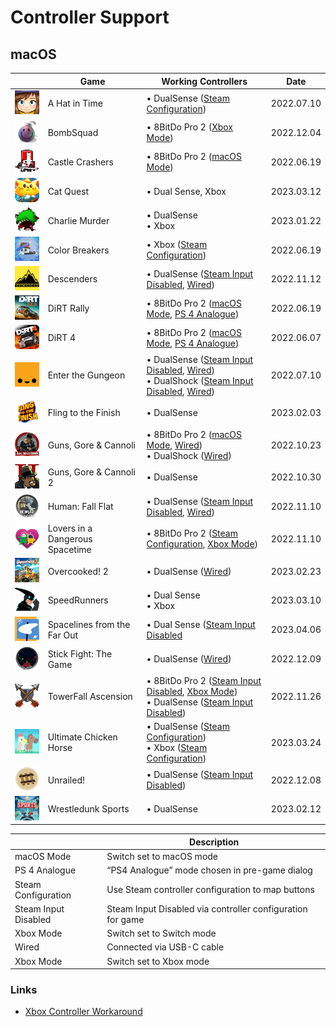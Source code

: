 # Controller Support

## macOS

|                                                                                                                     | Game                            | Working Controllers                                                                                                                                         | Date       |
| ------------------------------------------------------------------------------------------------------------------- | ------------------------------- | ----------------------------------------------------------------------------------------------------------------------------------------------------------- | ---------- |
| <img src="Pictures/A Hat in Time.webp" alt="A Hat in Time" style="zoom:20%;" />                                     | A Hat in Time                   | • DualSense ([Steam Configuration](#steam-configuration))                                                                                                   | 2022.07.10 |
| <img src="Pictures/BombSquad.webp" alt="BombSquad" style="zoom:20%;" />                                             | BombSquad                       | • 8BitDo Pro 2 ([Xbox Mode](#xbox-mode))                                                                                                                    | 2022.12.04 |
| <img src="Pictures/Castle Crashers.webp" alt="Castle Crashers" style="zoom:20%;" />                                 | Castle Crashers                 | • 8BitDo Pro 2 ([macOS Mode](#macos-mode))                                                                                                                  | 2022.06.19 |
| <img src="Pictures/Cat Quest.webp" alt="Cat Quest" style="zoom:20%;" />                                             | Cat Quest                       | • Dual Sense, Xbox                                                                                                                                          | 2023.03.12 |
| <img src="Pictures/Charlie Murder.webp" alt="Charlie Murder" style="zoom:20%;" />                                   | Charlie Murder                  | • DualSense <br/>• Xbox                                                                                                                                     | 2023.01.22 |
| <img src="Pictures/Color Breakers.webp" alt="Color Breakers" style="zoom:20%;" />                                   | Color Breakers                  | • Xbox ([Steam Configuration](#steam-configuration))                                                                                                        | 2022.06.19 |
| <img src="Pictures/Descenders.webp" alt="Descenders" style="zoom:20%;" />                                           | Descenders                      | • DualSense ([Steam Input Disabled](steam-input-disabled), [Wired](#wired))                                                                                 | 2022.11.12 |
| <img src="Pictures/DiRT Rally.webp" alt="DiRT Rally" style="zoom:20%;" />                                           | DiRT Rally                      | • 8BitDo Pro 2 ([macOS Mode](#macos-mode), [PS 4 Analogue](ps-4-analogue))                                                                                  | 2022.06.19 |
| <img src="Pictures/DiRT 4.webp" alt="DiRT 4" style="zoom:20%;" />                                                   | DiRT 4                          | • 8BitDo Pro 2 ([macOS Mode](#macos-mode), [PS 4 Analogue](ps-4-analogue))                                                                                  | 2022.06.07 |
| <img src="Pictures/Enter the Gungeon.webp" alt="Enter the Gungeon" style="zoom:20%;" />                             | Enter the Gungeon               | • DualSense ([Steam Input Disabled](steam-input-disabled), [Wired](#wired))<br/>• DualShock ([Steam Input Disabled](steam-input-disabled), [Wired](#wired)) | 2022.07.10 |
| <img src="Pictures/Fling to the Finish.webp" alt="Fling to the Finish" style="zoom:20%;" />                         | Fling to the Finish             | • DualSense                                                                                                                                                 | 2023.02.03 |
| <img src="Pictures/Guns, Gore & Cannoli.webp" alt="Guns, Gore & Cannoli" style="zoom:20%;" />                       | Guns, Gore & Cannoli            | • 8BitDo Pro 2 ([macOS Mode](#macos-mode), [Wired](#wired))<br/>• DualShock ([Wired](#wired))                                                               | 2022.10.23 |
| <img src="Pictures/Guns, Gore & Cannoli 2.webp" alt="Guns, Gore & Cannoli 2" style="zoom:20%;" />                   | Guns, Gore & Cannoli 2          | • DualSense                                                                                                                                                 | 2022.10.30 |
| <img src="Pictures/Human - Fall Flat.webp" alt="Human: Fall Flat" style="zoom:20%;" />                              | Human: Fall Flat                | • DualSense ([Steam Input Disabled](steam-input-disabled), [Wired](#wired))                                                                                 | 2022.11.10 |
| <img src="Pictures/Lovers in a Dangerous Spacetime.webp" alt="Lovers in a Dangerous Spacetime" style="zoom:20%;" /> | Lovers in a Dangerous Spacetime | • 8BitDo Pro 2 ([Steam Configuration](#steam-configuration), [Xbox Mode](#xbox-mode))                                                                       | 2022.11.10 |
| <img src="Pictures/Overcooked! 2.webp" alt="Overcooked! 2" style="zoom:20%;" />                                     | Overcooked! 2                   | • DualSense ([Wired](#wired))                                                                                                                               | 2023.02.23 |
| <img src="Pictures/SpeedRunners.webp" alt="SpeedRunners" style="zoom:20%;" />                                       | SpeedRunners                    | • Dual Sense <br/>• Xbox                                                                                                                                    | 2023.03.10 |
| <img src="Pictures/Spacelines from the Far Out.webp" alt="Spacelines from the Far Out" style="zoom:20%;" />         | Spacelines from the Far Out     | • Dual Sense ([Steam Input Disabled](steam-input-disabled)                                                                                                  | 2023.04.06 |
| <img src="Pictures/Stick Fight - The Game.webp" alt="Stick Fight: The Game" style="zoom:20%;" />                    | Stick Fight: The Game           | • DualSense ([Wired](#wired))                                                                                                                               | 2022.12.09 |
| <img src="Pictures/TowerFall Ascension.webp" alt="TowerFall Ascension" style="zoom:20%;" />                         | TowerFall Ascension             | • 8BitDo Pro 2 ([Steam Input Disabled](steam-input-disabled), [Xbox Mode](#xbox-mode))<br/>• DualSense ([Steam Input Disabled](steam-input-disabled))       | 2022.11.26 |
| <img src="Pictures/Ultimate Chicken Horse.webp" alt="Ultimate Chicken Horse" style="zoom:20%;" />                   | Ultimate Chicken Horse          | • DualSense ([Steam Configuration](#steam-configuration)) <br/>• Xbox ([Steam Configuration](#steam-configuration))                                         | 2023.03.24 |
| <img src="Pictures/Unrailed!.webp" alt="Unrailed!" style="zoom:20%;" />                                             | Unrailed!                       | • DualSense ([Steam Input Disabled](steam-input-disabled))                                                                                                  | 2022.12.08 |
| <img src="Pictures/Wrestledunk Sports.webp" alt="Wrestledunk Sports" style="zoom:20%;" />                           | Wrestledunk Sports              | • DualSense                                                                                                                                                 | 2023.02.12 |

|                                                         | Description                                                |
| ------------------------------------------------------- | ---------------------------------------------------------- |
| <a name="macos-mode">macOS Mode</a>                     | Switch set to macOS mode                                   |
| <a name="ps-4-analogue">PS 4 Analogue</a>               | “PS4 Analogue” mode chosen in pre-game dialog              |
| <a name="steam-configuration">Steam Configuration</a>   | Use Steam controller configuration to map buttons          |
| <a name="steam-input-disabled">Steam Input Disabled</a> | Steam Input Disabled via controller configuration for game |
| <a name="switch-mode">Xbox Mode</a>                     | Switch set to Switch mode                                  |
| <a name="wired">Wired</a>                               | Connected via USB-C cable                                  |
| <a name="xbox-mode">Xbox Mode</a>                       | Switch set to Xbox mode                                    |

### Links

- [Xbox Controller Workaround](https://steamcommunity.com/discussions/forum/2/3198119849656535195)

